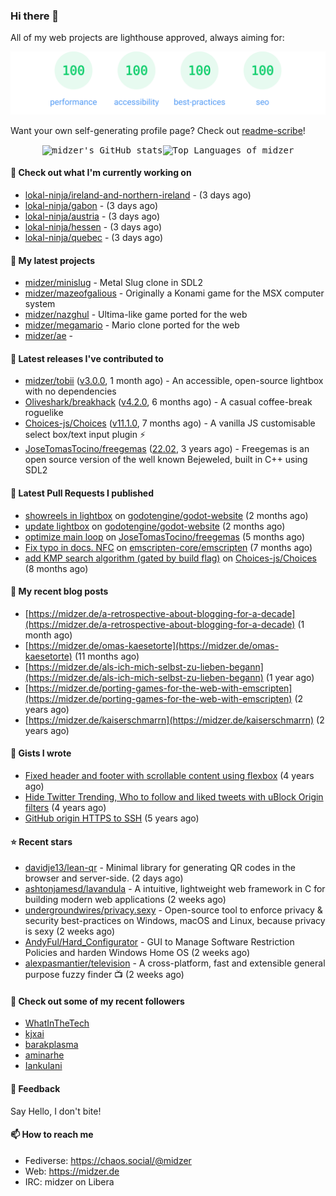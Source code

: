 ### Hi there 👋

All of my web projects are lighthouse approved, always aiming for:

<p align="center">
  <kbd><img src="https://github.com/midzer/midzer/blob/master/lighthouse.svg" alt="Lighthouse score 100s"></kbd>
</p>

Want your own self-generating profile page? Check out [readme-scribe](https://github.com/muesli/readme-scribe)!

<p align="center">
  <kbd><img src="https://github-readme-stats.vercel.app/api?username=midzer&show_icons=true&hide_title=true&hide_border=true&theme=tokyonight" alt="midzer's GitHub stats"><img height="165" src="https://github-readme-stats.vercel.app/api/top-langs/?username=midzer&layout=compact&langs_count=8&hide_border=true&theme=tokyonight" alt="Top Languages of midzer"></kbd>
</p>

#### 👷 Check out what I'm currently working on

- [lokal-ninja/ireland-and-northern-ireland](https://github.com/lokal-ninja/ireland-and-northern-ireland) -  (3 days ago)
- [lokal-ninja/gabon](https://github.com/lokal-ninja/gabon) -  (3 days ago)
- [lokal-ninja/austria](https://github.com/lokal-ninja/austria) -  (3 days ago)
- [lokal-ninja/hessen](https://github.com/lokal-ninja/hessen) -  (3 days ago)
- [lokal-ninja/quebec](https://github.com/lokal-ninja/quebec) -  (3 days ago)

#### 🌱 My latest projects

- [midzer/minislug](https://github.com/midzer/minislug) - Metal Slug clone in SDL2
- [midzer/mazeofgalious](https://github.com/midzer/mazeofgalious) - Originally a Konami game for the MSX computer system
- [midzer/nazghul](https://github.com/midzer/nazghul) - Ultima-like game ported for the web
- [midzer/megamario](https://github.com/midzer/megamario) - Mario clone ported for the web
- [midzer/ae](https://github.com/midzer/ae) - 

#### 🔭 Latest releases I've contributed to

- [midzer/tobii](https://github.com/midzer/tobii) ([v3.0.0](https://github.com/midzer/tobii/releases/tag/v3.0.0), 1 month ago) - An accessible, open-source lightbox with no dependencies
- [Oliveshark/breakhack](https://github.com/Oliveshark/breakhack) ([v4.2.0](https://github.com/Oliveshark/breakhack/releases/tag/v4.2.0), 6 months ago) - A casual coffee-break roguelike
- [Choices-js/Choices](https://github.com/Choices-js/Choices) ([v11.1.0](https://github.com/Choices-js/Choices/releases/tag/v11.1.0), 7 months ago) - A vanilla JS customisable select box/text input plugin ⚡️
- [JoseTomasTocino/freegemas](https://github.com/JoseTomasTocino/freegemas) ([22.02](https://github.com/JoseTomasTocino/freegemas/releases/tag/22.02), 3 years ago) - Freegemas is an open source version of the well known Bejeweled, built in C&#43;&#43; using SDL2

#### 🔨 Latest Pull Requests I published

- [showreels in lightbox](https://github.com/godotengine/godot-website/pull/1146) on [godotengine/godot-website](https://github.com/godotengine/godot-website) (2 months ago)
- [update lightbox](https://github.com/godotengine/godot-website/pull/1145) on [godotengine/godot-website](https://github.com/godotengine/godot-website) (2 months ago)
- [optimize main loop](https://github.com/JoseTomasTocino/freegemas/pull/45) on [JoseTomasTocino/freegemas](https://github.com/JoseTomasTocino/freegemas) (5 months ago)
- [Fix typo in docs. NFC](https://github.com/emscripten-core/emscripten/pull/24003) on [emscripten-core/emscripten](https://github.com/emscripten-core/emscripten) (7 months ago)
- [add KMP search algorithm (gated by build flag)](https://github.com/Choices-js/Choices/pull/1277) on [Choices-js/Choices](https://github.com/Choices-js/Choices) (8 months ago)

#### 📜 My recent blog posts

- [https://midzer.de/a-retrospective-about-blogging-for-a-decade](https://midzer.de/a-retrospective-about-blogging-for-a-decade) (1 month ago)
- [https://midzer.de/omas-kaesetorte](https://midzer.de/omas-kaesetorte) (11 months ago)
- [https://midzer.de/als-ich-mich-selbst-zu-lieben-begann](https://midzer.de/als-ich-mich-selbst-zu-lieben-begann) (1 year ago)
- [https://midzer.de/porting-games-for-the-web-with-emscripten](https://midzer.de/porting-games-for-the-web-with-emscripten) (2 years ago)
- [https://midzer.de/kaiserschmarrn](https://midzer.de/kaiserschmarrn) (2 years ago)

#### 📓 Gists I wrote

- [Fixed header and footer with scrollable content using flexbox](https://gist.github.com/3893ce8c0bec6f805ec1a7bb3269775d) (4 years ago)
- [Hide Twitter Trending, Who to follow and liked tweets with uBlock Origin filters](https://gist.github.com/1afc39bdf5adbfe0020d1c2212b76b87) (4 years ago)
- [GitHub origin HTTPS to SSH](https://gist.github.com/3ceba8ad7d956e02d9e920b121d8d059) (5 years ago)

#### ⭐ Recent stars

- [davidje13/lean-qr](https://github.com/davidje13/lean-qr) - Minimal library for generating QR codes in the browser and server-side. (2 days ago)
- [ashtonjamesd/lavandula](https://github.com/ashtonjamesd/lavandula) - A intuitive, lightweight web framework in C for building modern web applications (2 weeks ago)
- [undergroundwires/privacy.sexy](https://github.com/undergroundwires/privacy.sexy) - Open-source tool to enforce privacy &amp; security best-practices on Windows, macOS and Linux, because privacy is sexy (2 weeks ago)
- [AndyFul/Hard_Configurator](https://github.com/AndyFul/Hard_Configurator) - GUI to Manage Software Restriction Policies and harden Windows Home OS (2 weeks ago)
- [alexpasmantier/television](https://github.com/alexpasmantier/television) - A cross-platform, fast and extensible general purpose fuzzy finder 📺 (2 weeks ago)

#### 👯 Check out some of my recent followers

- [WhatInTheTech](https://github.com/WhatInTheTech)
- [kjxai](https://github.com/kjxai)
- [barakplasma](https://github.com/barakplasma)
- [aminarhe](https://github.com/aminarhe)
- [Iankulani](https://github.com/Iankulani)

#### 💬 Feedback

Say Hello, I don't bite!

#### 📫 How to reach me

- Fediverse: https://chaos.social/@midzer
- Web: https://midzer.de
- IRC: midzer on Libera
